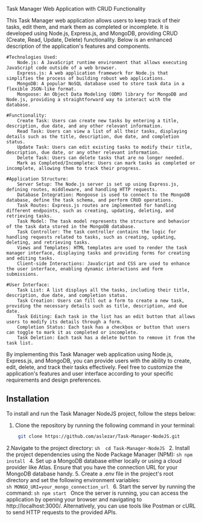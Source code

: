 Task Manager Web Application with CRUD Functionality

This Task Manager web application allows users to keep track of their tasks, edit them, and mark them as completed or incomplete. It is developed using Node.js, Express.js, and MongoDB, providing CRUD (Create, Read, Update, Delete) functionality. Below is an enhanced description of the application's features and components.

    #Technologies Used:
        Node.js: A JavaScript runtime environment that allows executing JavaScript code outside of a web browser.
        Express.js: A web application framework for Node.js that simplifies the process of building robust web applications.
        MongoDB: A popular NoSQL database used to store task data in a flexible JSON-like format.
        Mongoose: An Object Data Modeling (ODM) library for MongoDB and Node.js, providing a straightforward way to interact with the database.

    #Functionality:
        Create Task: Users can create new tasks by entering a title, description, due date, and any other relevant information.
        Read Task: Users can view a list of all their tasks, displaying details such as the title, description, due date, and completion status.
        Update Task: Users can edit existing tasks to modify their title, description, due date, or any other relevant information.
        Delete Task: Users can delete tasks that are no longer needed.
        Mark as Completed/Incomplete: Users can mark tasks as completed or incomplete, allowing them to track their progress.

    #Application Structure:
        Server Setup: The Node.js server is set up using Express.js, defining routes, middleware, and handling HTTP requests.
        Database Integration: Mongoose is used to connect to the MongoDB database, define the task schema, and perform CRUD operations.
        Task Routes: Express.js routes are implemented for handling different endpoints, such as creating, updating, deleting, and retrieving tasks.
        Task Model: The task model represents the structure and behavior of the task data stored in the MongoDB database.
        Task Controller: The task controller contains the logic for handling requests related to tasks, such as creating, updating, deleting, and retrieving tasks.
        Views and Templates: HTML templates are used to render the task manager interface, displaying tasks and providing forms for creating and editing tasks.
        Client-side Interactions: JavaScript and CSS are used to enhance the user interface, enabling dynamic interactions and form submissions.

    #User Interface:
        Task List: A list displays all the tasks, including their title, description, due date, and completion status.
        Task Creation: Users can fill out a form to create a new task, providing the necessary details such as title, description, and due date.
        Task Editing: Each task in the list has an edit button that allows users to modify its details through a form.
        Completion Status: Each task has a checkbox or button that users can toggle to mark it as completed or incomplete.
        Task Deletion: Each task has a delete button to remove it from the task list.

By implementing this Task Manager web application using Node.js, Express.js, and MongoDB, you can provide users with the ability to create, edit, delete, and track their tasks effectively. Feel free to customize the application's features and user interface according to your specific requirements and design preferences.

## Installation
To install and run the Task Manager NodeJS project, follow the steps below:
1. Clone the repository by running the following command in your terminal:
    ```sh 
     git clone https://github.com/aslezar/Task-Manager-NodeJS.git
     ```
2.Navigate to the project directory:
    ```sh 
     cd Task-Manager-NodeJS
     ```
2. Install the project dependencies using the Node Package Manager (NPM):
    ```sh
    npm install
    ```
4. Set up a MongoDB database either locally or using a cloud provider like Atlas. Ensure that you have the connection URL for your MongoDB database handy.
5. Create a .env file in the project's root directory and set the following environment variables:  
    ```sh
    MONGO_URI=your_mongo_connection_url
    ```
6. Start the server by running the command:
    ```sh
    npm start
    ```
Once the server is running, you can access the application by opening your browser and navigating to http://localhost:3000/. Alternatively, you can use tools like Postman or cURL to send HTTP requests to the provided APIs.
